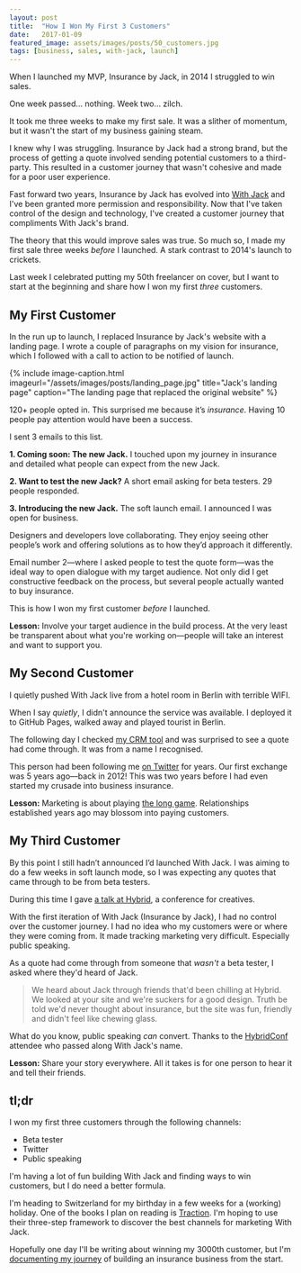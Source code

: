 ```yaml
---
layout: post
title:  "How I Won My First 3 Customers"
date:   2017-01-09
featured_image: assets/images/posts/50_customers.jpg
tags: [business, sales, with-jack, launch]
---
```


When I launched my MVP, Insurance by Jack, in 2014 I struggled to win sales.

One week passed… nothing. Week two… zilch. 

It took me three weeks to make my first sale. It was a slither of momentum, but it wasn't the start of my business gaining steam. 

I knew why I was struggling. Insurance by Jack had a strong brand, but the process of getting a quote involved sending potential customers to a third-party. This resulted in a customer journey that wasn't cohesive and made for a poor user experience.

Fast forward two years, Insurance by Jack has evolved into <a href="https://withjack.co.uk">With Jack</a> and I've been granted more permission and responsibility. Now that I've taken control of the design and technology, I've created a customer journey that compliments With Jack's brand.

The theory that this would improve sales was true. So much so, I made my first sale three weeks _before_ I launched. A stark contrast to 2014's launch to crickets.

Last week I celebrated putting my 50th freelancer on cover, but I want to start at the beginning and share how I won my first _three_ customers.

<h2>My First Customer</h2>

In the run up to launch, I replaced Insurance by Jack's website with a landing page. I wrote a couple of paragraphs on my vision for insurance, which I followed with a call to action to be notified of launch.

{% include image-caption.html imageurl="/assets/images/posts/landing_page.jpg" title="Jack's landing page" caption="The landing page that replaced the original website" %}

120+ people opted in. This surprised me because it’s _insurance_. Having 10 people pay attention would have been a success.

I sent 3 emails to this list.

__1. Coming soon: The new Jack.__ I touched upon my journey in insurance and detailed what people can expect from the new Jack.

__2. Want to test the new Jack?__ A short email asking for beta testers. 29 people responded.

__3. Introducing the new Jack.__ The soft launch email. I announced I was open for business.

Designers and developers love collaborating. They enjoy seeing other people’s work and offering solutions as to how they’d approach it differently.

Email number 2—where I asked people to test the quote form—was the ideal way to open dialogue with my target audience. Not only did I get constructive feedback on the process, but several people actually wanted to buy insurance.

This is how I won my first customer _before_ I launched.

<strong>Lesson:</strong> Involve your target audience in the build process. At the very least be transparent about what you're working on—people will take an interest and want to support you. 

<h2>My Second Customer</h2>

I quietly pushed With Jack live from a hotel room in Berlin with terrible WIFI.

When I say _quietly_, I didn't announce the service was available. I deployed it to GitHub Pages, walked away and played tourist in Berlin.

The following day I checked <a href="/2016/09/13/tools-i-use/">my CRM tool</a> and was surprised to see a quote had come through. It was from a name I recognised.

This person had been following me <a href="http://twitter.com/iamashley">on Twitter</a> for years. Our first exchange was 5 years ago—back in 2012! This was two years before I had even started my crusade into business insurance.

<strong>Lesson:</strong> Marketing is about playing <a href="https://justinjackson.ca/play-the-long-game/">the long game</a>. Relationships established years ago may blossom into paying customers.

<h2>My Third Customer</h2>

By this point I still hadn’t announced I’d launched With Jack. I was aiming to do a few weeks in soft launch mode, so I was expecting any quotes that came through to be from beta testers.

During this time I gave <a href="/idea-to-launch-in-11-years/">a talk at Hybrid</a>, a conference for creatives.

With the first iteration of With Jack (Insurance by Jack), I had no control over the customer journey. I had no idea who my customers were or where they were coming from. It made tracking marketing very difficult. Especially public speaking.

As a quote had come through from someone that _wasn't_ a beta tester, I asked where they'd heard of Jack.

<blockquote>We heard about Jack through friends that'd been chilling at Hybrid. We looked at your site and we're suckers for a good design. Truth be told we'd never thought about insurance, but the site was fun, friendly and didn't feel like chewing glass.</blockquote>

What do you know, public speaking _can_ convert. Thanks to the <a href="https://hybridconf.net/">HybridConf</a> attendee who passed along With Jack's name.

<strong>Lesson:</strong> Share your story everywhere. All it takes is for one person to hear it and tell their friends.

<h2>tl;dr</h2>

I won my first three customers through the following channels:

* Beta tester
* Twitter
* Public speaking

I'm having a lot of fun building With Jack and finding ways to win customers, but I do need a better formula.

I'm heading to Switzerland for my birthday in a few weeks for a (working) holiday. One of the books I plan on reading is <a href="http://tractionbook.com/">Traction</a>. I'm hoping to use their three-step framework to discover the best channels for marketing With Jack.

Hopefully one day I'll be writing about winning my 3000th customer, but I'm <a href="/newsletter">documenting my journey</a> of building an insurance business from the start.